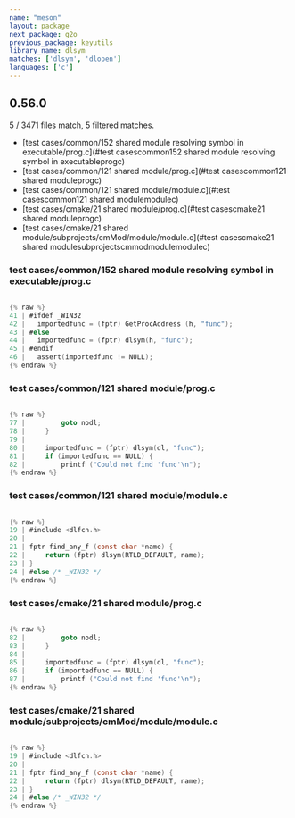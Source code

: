 ```yaml
---
name: "meson"
layout: package
next_package: g2o
previous_package: keyutils
library_name: dlsym
matches: ['dlsym', 'dlopen']
languages: ['c']
---
```

## 0.56.0
5 / 3471 files match, 5 filtered matches.

 - [test cases/common/152 shared module resolving symbol in executable/prog.c](#test casescommon152 shared module resolving symbol in executableprogc)
 - [test cases/common/121 shared module/prog.c](#test casescommon121 shared moduleprogc)
 - [test cases/common/121 shared module/module.c](#test casescommon121 shared modulemodulec)
 - [test cases/cmake/21 shared module/prog.c](#test casescmake21 shared moduleprogc)
 - [test cases/cmake/21 shared module/subprojects/cmMod/module/module.c](#test casescmake21 shared modulesubprojectscmmodmodulemodulec)

### test cases/common/152 shared module resolving symbol in executable/prog.c

```c

{% raw %}
41 | #ifdef _WIN32
42 |   importedfunc = (fptr) GetProcAddress (h, "func");
43 | #else
44 |   importedfunc = (fptr) dlsym(h, "func");
45 | #endif
46 |   assert(importedfunc != NULL);
{% endraw %}

```
### test cases/common/121 shared module/prog.c

```c

{% raw %}
77 |         goto nodl;
78 |     }
79 | 
80 |     importedfunc = (fptr) dlsym(dl, "func");
81 |     if (importedfunc == NULL) {
82 |         printf ("Could not find 'func'\n");
{% endraw %}

```
### test cases/common/121 shared module/module.c

```c

{% raw %}
19 | #include <dlfcn.h>
20 | 
21 | fptr find_any_f (const char *name) {
22 |     return (fptr) dlsym(RTLD_DEFAULT, name);
23 | }
24 | #else /* _WIN32 */
{% endraw %}

```
### test cases/cmake/21 shared module/prog.c

```c

{% raw %}
82 |         goto nodl;
83 |     }
84 | 
85 |     importedfunc = (fptr) dlsym(dl, "func");
86 |     if (importedfunc == NULL) {
87 |         printf ("Could not find 'func'\n");
{% endraw %}

```
### test cases/cmake/21 shared module/subprojects/cmMod/module/module.c

```c

{% raw %}
19 | #include <dlfcn.h>
20 | 
21 | fptr find_any_f (const char *name) {
22 |     return (fptr) dlsym(RTLD_DEFAULT, name);
23 | }
24 | #else /* _WIN32 */
{% endraw %}

```